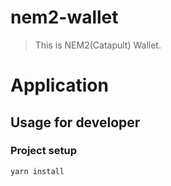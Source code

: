 # nem2-wallet
> This is NEM2(Catapult) Wallet.

<!-- <a href="https://imgur.com/IGVIKg2"><img src="https://i.imgur.com/IGVIKg2.png" width="40%" height="40%" /></a> -->

# Application

## Usage for developer

### Project setup

```
yarn install
```

